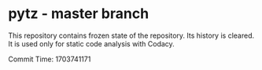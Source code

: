 # pytz - master branch

This repository contains frozen state of the repository.
Its history is cleared. It is used only for static code
analysis with Codacy.

Commit Time: 1703741171